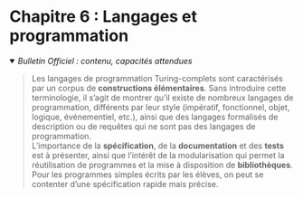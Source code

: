 # Chapitre 6 : Langages et programmation
<details open>
    <summary><i>Bulletin Officiel : contenu, capacités attendues</i></summary>

> Les langages de programmation Turing-complets sont caractérisés par un corpus de **constructions élémentaires**. Sans introduire cette terminologie, il s’agit de montrer qu’il existe de nombreux langages de programmation, différents par leur style (impératif, fonctionnel, objet, logique, événementiel, etc.), ainsi que des langages formalisés de description ou de requêtes qui ne sont pas des langages de programmation.   
> L’importance de la **spécification**, de la **documentation** et des **tests** est à présenter, ainsi que l’intérêt de la modularisation qui permet la réutilisation de programmes et la mise à disposition de **bibliothèques**. Pour les programmes simples écrits par les élèves, on peut se contenter d’une spécification rapide mais précise.
</details>
